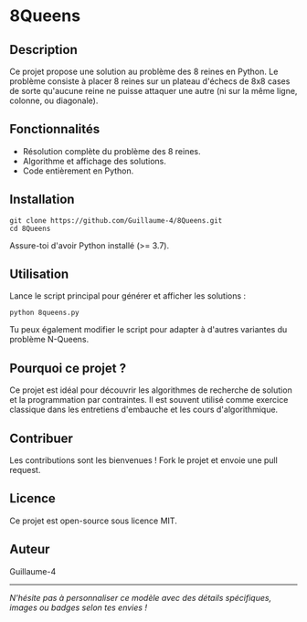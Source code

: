 # 8Queens

## Description

Ce projet propose une solution au problème des 8 reines en Python. Le problème consiste à placer 8 reines sur un plateau d'échecs de 8x8 cases de sorte qu'aucune reine ne puisse attaquer une autre (ni sur la même ligne, colonne, ou diagonale).

## Fonctionnalités

- Résolution complète du problème des 8 reines.
- Algorithme et affichage des solutions.
- Code entièrement en Python.

## Installation

```shell
git clone https://github.com/Guillaume-4/8Queens.git
cd 8Queens
```

Assure-toi d'avoir Python installé (>= 3.7).

## Utilisation

Lance le script principal pour générer et afficher les solutions :

```shell
python 8queens.py
```

Tu peux également modifier le script pour adapter à d'autres variantes du problème N-Queens.


## Pourquoi ce projet ?

Ce projet est idéal pour découvrir les algorithmes de recherche de solution et la programmation par contraintes. Il est souvent utilisé comme exercice classique dans les entretiens d'embauche et les cours d'algorithmique.

## Contribuer

Les contributions sont les bienvenues ! Fork le projet et envoie une pull request.

## Licence

Ce projet est open-source sous licence MIT.

## Auteur

Guillaume-4

---

_N'hésite pas à personnaliser ce modèle avec des détails spécifiques, images ou badges selon tes envies !_
